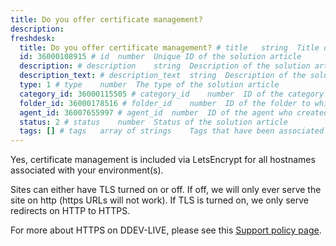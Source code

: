 ```yaml
---
title: Do you offer certificate management?
description:
freshdesk:
  title: Do you offer certificate management? # title	string	Title of the solution article
  id: 36000108915 # id	number	Unique ID of the solution article
  description: # description	string	Description of the solution article
  description_text: # description_text	string	Description of the solution article in plain text
  type: 1 # type	number	The type of the solution article
  category_id: 36000115505 # category_id	number	ID of the category to which the solution article belongs
  folder_id: 36000178516 # folder_id	number	ID of the folder to which the solution article belongs
  agent_id: 36007655997 # agent_id	number	ID of the agent who created the solution article
  status: 2 # status	number	Status of the solution article
  tags: [] # tags	array of strings	Tags that have been associated with the solution article
---
```


Yes, certificate management is included via LetsEncrypt for all hostnames associated with your environment(s).

Sites can either have TLS turned on or off. If off, we will only ever serve the site on http (https URLs will not work). If TLS is turned on, we only serve redirects on HTTP to HTTPS.

For more about HTTPS on DDEV-LIVE, please see this [Support policy page]("https://support.drud.com/support/solutions/articles/36000069971-https-on-ddev-live").
